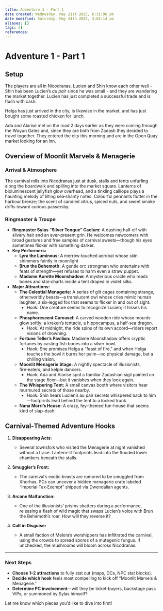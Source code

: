 ```yaml
---
title: Adventure 1 - Part 1
date created: Wednesday, May 21st 2025, 6:31:06 pm
date modified: Saturday, May 24th 2025, 3:02:14 pm
aliases: []
tags: []
references: 
---
```


# Adventure 1 - Part 1

## Setup

The players are all in Nicodranas. Lucien and Shin know each other well - Shin has been Lucien’s *au pair* since he was small - and they are wandering the market together. Lucien has just completed a successful trade and is flush with cash.

Helga has just arrived in the city, is likewise in the market, and has just bought some roasted chicken for lunch.

Ada and Alarise met on the road 2 days earlier as they were coming through the Wuyun Gates and, since they are both from Zadash they decided to travel together. They entered the city this morning and are in the Open Quay market looking for an inn.

## Overview of Moonlit Marvels & Menagerie

### Arrival & Atmosphere

The carnival rolls into Nicodranas just at dusk, stalls and tents unfurling along the boardwalk and spilling into the market square. Lanterns of bioluminescent jellyfish glow overhead, and a tinkling calliope plays a haunting melody of lilting sea‑shanty notes. Colourful pennants flutter in the harbour breeze; the scent of candied citrus, spiced nuts, and sweet smoke drifts toward curious passersby.

### Ringmaster & Troupe

- **Ringmaster Sylas “Silver Tongue” Caelum:** A dashing half‑elf with silvery hair and an ever‑present grin. He welcomes newcomers with broad gestures and free samples of carnival sweets—though his eyes sometimes flicker with something darker.
- **Key Performers:**
    - **Lyra the Luminous:** A merrow‑touched acrobat whose skin shimmers faintly in moonlight.
    - **Brun the Behemoth:** A gentle orc strongman who entertains with feats of strength—yet refuses to harm even a straw puppet.
    - **Madame Aurette Moonshadow:** A mysterious oracle who reads bones and star‑charts inside a tent draped in violet silks.
- **Major Attractions:**
	- **The Celestial Menagerie:** A series of gilt cages containing strange, otherworldly beasts—a translucent owl whose cries mimic human laughter, a six‑legged fox that seems to flicker in and out of sight.
		- *Hook:* One creature seems to recognize Lucien; it hisses his name.
	- **Phosphorescent Carousel:** A carved wooden ride whose mounts glow softly: a kraken’s tentacle, a hippocampus, a half‑sea dragon.
		- *Hook:* At midnight, the ride spins of its own accord—riders report visions of drowning.
	- **Fortune Teller’s Pavilion:** Madame Moonshadow offers cryptic fortunes by casting fish bones into a silver bowl.
		- *Hook:* She promises Helga a “feast of fire,” and when Helga touches the bowl it burns her palm—no physical damage, but a chilling vision.
	- **Moonlit Menagerie Stage:** A nightly spectacle of illusionists, fire‑eaters, and kelpie dancers.
		- *Hook:* Ada and Alarise spot a familiar Zadashian sigil painted on the stage floor—but it vanishes when they look again.
	- **The Whispering Tent:** A small canvas booth where visitors hear murmured secrets of those nearby.
		- *Hook:* Shin hears Lucien’s au pair secrets whispered back to him—footprints lead behind the tent to a locked trunk.
	- **Nana Morri’s House:** A crazy, fey-themed fun-house that seems kind of slap-dash.

## Carnival‑Themed Adventure Hooks

1. **Disappearing Acts:**

    - Several townsfolk who visited the Menagerie at night vanished without a trace. Lantern‑lit footprints lead into the flooded lower chambers beneath the stalls.

2. **Smuggler’s Front:**

    - The carnival’s exotic beasts are rumored to be smuggled from Xhorhas. PCs can uncover a hidden menagerie crate labeled “Imperial Tax‑Exempt” shipped via Dwendalian agents.

3. **Arcane Malfunction:**

    - One of the illusionists’ prisms shatters during a performance, releasing a flash of wild magic that swaps Lucien’s voice with Brun the Behemoth’s roar. How will they reverse it?

4. **Cult in Disguise:**

    - A small faction of Melora’s worshippers has infiltrated the carnival, using the crowds to spread spores of a mutagenic fungus. If unchecked, the mushrooms will bloom across Nicodranas.

---

### Next Steps

- **Choose 1–2 attractions** to fully stat out (maps, DCs, NPC stat blocks).
- **Decide which hook** feels most compelling to kick off “Moonlit Marvels & Menagerie.”
- **Determine PC involvement**—will they be ticket‑buyers, backstage pass VIPs, or summoned by Sylas himself?

Let me know which pieces you’d like to dive into first!
